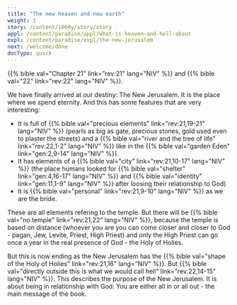 ```yaml
---
title: "The new heaven and new earth"
weight: 1
story: /content/1000y/story/story
appl: /content/paradise/appl/what-is-heaven-and-hell-about
expl: /content/paradise/expl/the-new-jerusalem
next: /welcome/done
docType: quick
---
```


{{% bible val="Chapter 21" link="rev:21" lang="NIV" %}} and {{% bible val="22" link="rev:22" lang="NIV" %}}.

We have finally arrived at our destiny: The New Jerusalem. It is the place where we spend eternity. And this has some features that are very interesting:
- It is full of {{% bible val="precious elements" link="rev:21,19-21" lang="NIV" %}} (pearls as big as gate, precious stones, gold used even to plaster the streets) and a {{% bible val="river and the tree of life" link="rev:22,1-2" lang="NIV" %}} like in the {{% bible val="garden Eden" link="gen:2,9-14" lang="NIV" %}}.
- It has elements of a {{% bible val="city" link="rev:21,10-17" lang="NIV" %}} (the place humans looked for {{% bible val="shelter" link="gen:4,16-17" lang="NIV" %}} and {{% bible val="identity" link="gen:11,1-9" lang="NIV" %}} after loosing their relationship to God)
- It is {{% bible val="personal" link="rev:21,9-10" lang="NIV" %}} as we are the bride.

These are all elements refering to the temple. But there will be {{% bible val="no temple" link="rev:21,22" lang="NIV" %}}, because the temple is based on distance (whoever you are you can come closer and closer to God - pagan, Jew, Levite, Priest, High Priest) and only the High Priest can go once a year in the real presence of God - the Holy of Holies.

But this is now ending as the New Jerusalem has the {{% bible val="shape of the Holy of Holies" link="rev:21,16" lang="NIV" %}}. But {{% bible val="directly outside this is what we would call hell" link="rev:22,14-15" lang="NIV" %}}. This describes the purpose of the New Jerusalem. It is about being in relationship with God: You are either all in or all out - the main message of the book.
